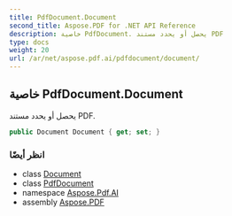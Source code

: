 ```yaml
---
title: PdfDocument.Document
second_title: Aspose.PDF for .NET API Reference
description: خاصية PdfDocument. يحصل أو يحدد مستند PDF
type: docs
weight: 20
url: /ar/net/aspose.pdf.ai/pdfdocument/document/
---
```

## خاصية PdfDocument.Document

يحصل أو يحدد مستند PDF.

```csharp
public Document Document { get; set; }
```

### انظر أيضًا

* class [Document](../../../aspose.pdf/document/)
* class [PdfDocument](../)
* namespace [Aspose.Pdf.AI](../../../aspose.pdf.ai/)
* assembly [Aspose.PDF](../../../)